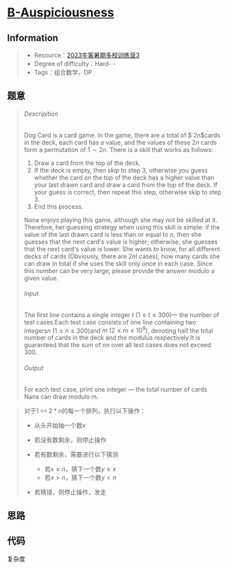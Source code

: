 # [B-Auspiciousness](https://ac.nowcoder.com/acm/contest/57357/B)

## Information

> + Resource：[2023牛客暑期多校训练营3](https://ac.nowcoder.com/acm/contest/57357/B)
> + Degree of difficulty：Hard- -
> + Tags：组合数学，DP

## 题意

> ###### Descripition
>
> Dog Card is a card game. In the game, there are a total of $ 2n$cards in the deck, each card has a value, and the values of these $2n$ cards form a permutation of $1∼2n$. There is a skill that works as follows:
>
> 1.  Draw a card from the top of the deck.
> 2.  If the deck is empty, then skip to step 3, otherwise you guess whether the card on the top of the deck has a higher value than your last drawn card and draw a card from the top of the deck. If your guess is correct, then repeat this step, otherwise skip to step 3.
> 3.  End this process.
>
> Nana enjoys playing this game, although she may not be skilled at it. Therefore, her guessing strategy when using this skill is simple: if the value of the last drawn card is less than or equal to $n$, then she guesses that the next card's value is higher; otherwise, she guesses that the next card's value is lower. She wants to know, for all different decks of cards (Obviously, there are $2n!$ cases), how many cards she can draw in total if she uses the skill only once in each case. Since this number can be very large, please provide the answer modulo a given value.
>
> ###### Input
>
> The first line contains a single integer $t\ (1\leq t \leq 300)$— the number of test cases.Each test case consists of one line containing two integers$n\ (1\leq n \leq 300)$and $m\ (2\leq m \leq 10^9)$, denoting half the total number of cards in the deck and the modulus respectively.It is guaranteed that the sum of nn over all test cases does not exceed 300.
>
> ###### Output
>
> For each test case, print one integer — the total number of cards Nana can draw modulo m.

> 对于$1\backsim 2*n$的每一个排列，执行以下操作：
>
> + 从头开始抽一个数$x$
>
> + 若没有数剩余，则停止操作
>
> + 若有数剩余，需要进行以下猜测
>
>   + 若$x\leq n$，猜下一个数$y\geq x$
>   + 若$x>n$，猜下一个数$y<n$
>
> + 若猜错，则停止操作，发走
>
>   

## 思路



## 代码

复杂度

```c++

```

